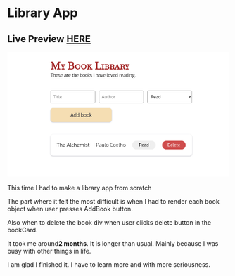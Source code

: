 # Library App
## Live Preview <a href="https://anaseig.github.io/library-app">HERE</a>

<img src="images/preview.png">

<p>This time I had to make a library app from scratch</p>
<p>The part where it felt the most difficult  is when I had to render each book object when user presses AddBook button.

Also when to delete the book div when user clicks delete button in the bookCard.</p>

<p>It took me around<b>2 months</b>. It is longer than usual. Mainly because I was busy with other things in life.</p>

<p>I am glad I finished it. I have to learn more and with more seriousness.</p>